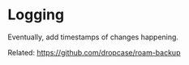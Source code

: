 # Logging

Eventually, add timestamps of changes happening.

Related: https://github.com/dropcase/roam-backup
